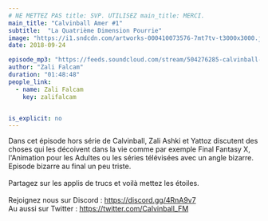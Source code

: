```yaml
---
# NE METTEZ PAS title: SVP. UTILISEZ main_title: MERCI.
main_title: "Calvinball Amer #1"
subtitle:  "La Quatrième Dimension Pourrie"
image: "https://i1.sndcdn.com/artworks-000410073576-7mt7tv-t3000x3000.jpg"
date: 2018-09-24

episode_mp3: "https://feeds.soundcloud.com/stream/504276285-calvinball-radio-calvinball-amer-1-la-quatrieme-dimension-pourrie.mp3"
author: "Zali Falcam"
duration: "01:48:48"
people_link: 
  - name: Zali Falcam
    key: zalifalcam


is_explicit: no
---
```


<PodcastHeader/>

<!-- ECRIRE LA DESCRIPTION DE L'EPISODE SOUS CETTE LIGNE -->
Dans cet épisode hors série de Calvinball, Zali Ashki et Yattoz discutent des choses qui les décoivent dans la vie comme par exemple Final Fantasy X, l'Animation pour les Adultes ou les séries télévisées avec un angle bizarre.<br>Episode bizarre au final un peu triste.<br><br>Partagez sur les applis de trucs et voilà mettez les étoiles.<br><br>Rejoignez nous sur Discord : https://discord.gg/4RnA9v7<br>Au aussi sur Twitter : https://twitter.com/Calvinball_FM

